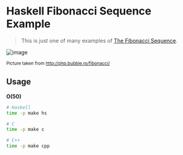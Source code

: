 # Haskell Fibonacci Sequence Example

> This is just one of many examples of [The Fibonacci Sequence](https://wiki.haskell.org/The_Fibonacci_sequence).

![image](https://user-images.githubusercontent.com/1700322/71040523-06d0a680-2127-11ea-9c8f-e3c6b187149f.png)

<small>Picture taken from http://php.bubble.ro/fibonacci/</small>

## Usage

**O(50)**

```sh
# Haskell
time -p make hs

# C
time -p make c

# C++
time -p make cpp
```

